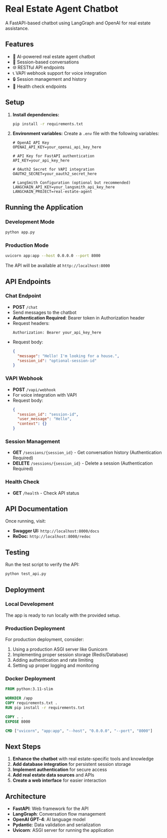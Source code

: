 # Real Estate Agent Chatbot

A FastAPI-based chatbot using LangGraph and OpenAI for real estate assistance.

## Features

- 🤖 AI-powered real estate agent chatbot
- 💬 Session-based conversations
- 🌐 RESTful API endpoints
- 📞 VAPI webhook support for voice integration
- 🔒 Session management and history
- 🏥 Health check endpoints

## Setup

1. **Install dependencies:**
   ```bash
   pip install -r requirements.txt
   ```

2. **Environment variables:**
   Create a `.env` file with the following variables:
   ```
   # OpenAI API Key
   OPENAI_API_KEY=your_openai_api_key_here
   
   # API Key for FastAPI authentication
   API_KEY=your_api_key_here
   
   # OAuth2 Secret for VAPI integration
   OAUTH2_SECRET=your_oauth2_secret_here
   
   # LangSmith Configuration (optional but recommended)
   LANGCHAIN_API_KEY=your_langsmith_api_key_here
   LANGCHAIN_PROJECT=real-estate-agent
   ```

## Running the Application

### Development Mode
```bash
python app.py
```

### Production Mode
```bash
uvicorn app:app --host 0.0.0.0 --port 8000
```

The API will be available at `http://localhost:8000`

## API Endpoints

### Chat Endpoint
- **POST** `/chat`
- Send messages to the chatbot
- **Authentication Required**: Bearer token in Authorization header
- Request headers:
  ```
  Authorization: Bearer your_api_key_here
  ```
- Request body:
  ```json
  {
    "message": "Hello! I'm looking for a house.",
    "session_id": "optional-session-id"
  }
  ```

### VAPI Webhook
- **POST** `/vapi/webhook`
- For voice integration with VAPI
- Request body:
  ```json
  {
    "session_id": "session-id",
    "user_message": "Hello",
    "context": {}
  }
  ```

### Session Management
- **GET** `/sessions/{session_id}` - Get conversation history (Authentication Required)
- **DELETE** `/sessions/{session_id}` - Delete a session (Authentication Required)

### Health Check
- **GET** `/health` - Check API status

## API Documentation

Once running, visit:
- **Swagger UI:** `http://localhost:8000/docs`
- **ReDoc:** `http://localhost:8000/redoc`

## Testing

Run the test script to verify the API:
```bash
python test_api.py
```

## Deployment

### Local Development
The app is ready to run locally with the provided setup.

### Production Deployment
For production deployment, consider:
1. Using a production ASGI server like Gunicorn
2. Implementing proper session storage (Redis/Database)
3. Adding authentication and rate limiting
4. Setting up proper logging and monitoring

### Docker Deployment
```dockerfile
FROM python:3.11-slim

WORKDIR /app
COPY requirements.txt .
RUN pip install -r requirements.txt

COPY . .
EXPOSE 8000

CMD ["uvicorn", "app:app", "--host", "0.0.0.0", "--port", "8000"]
```

## Next Steps

1. **Enhance the chatbot** with real estate-specific tools and knowledge
2. **Add database integration** for persistent session storage
3. **Implement authentication** for secure access
4. **Add real estate data sources** and APIs
5. **Create a web interface** for easier interaction

## Architecture

- **FastAPI**: Web framework for the API
- **LangGraph**: Conversation flow management
- **OpenAI GPT-4**: AI language model
- **Pydantic**: Data validation and serialization
- **Uvicorn**: ASGI server for running the application
